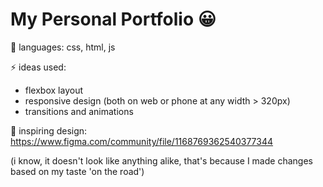 # My Personal Portfolio 😀

💬 languages: css, html, js
 
⚡ ideas used:
  - flexbox layout
  - responsive design (both on web or phone at any width > 320px)
  - transitions and animations
  
🔭 inspiring design: https://www.figma.com/community/file/1168769362540377344
  
(i know, it doesn't look like anything alike, that's because I made changes based on my taste 'on the road')

